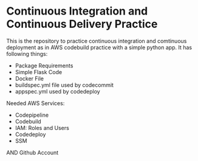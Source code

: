 # Continuous Integration and Continuous Delivery Practice
This is the repository to practice continuous integration and comtinuous deployment as in AWS codebuild practice with a simple python app.
It has following things:
 - Package Requirements
 - Simple Flask Code
 - Docker File
 - buildspec.yml file used by codecommit
 - appspec.yml used by codedeploy


Needed AWS Services:
 - Codepipeline
 - Codebuild
 - IAM: Roles and Users
 - Codedeploy
 - SSM

AND Github Account
